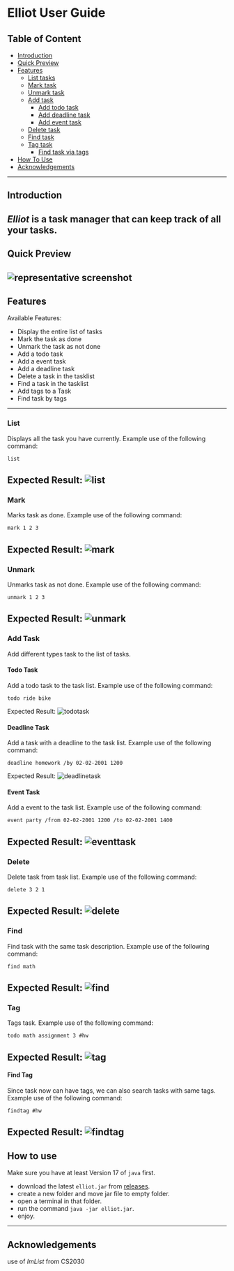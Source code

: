 # Elliot User Guide
## Table of Content
- [Introduction](#introduction)
- [Quick Preview](#quick-preview)
- [Features](#features)
    - [List tasks](#list)
    - [Mark task](#mark)
    - [Unmark task](#unmark)
    - [Add task](#add-task)
        - [Add todo task](#todo-task)
        - [Add deadline task](#deadline-task)
        - [Add event task](#event-task)
    - [Delete task](#delete)
    - [Find task](#find)
    - [Tag task](#tag)
        - [Find task via tags](#find-tag)
- [How To Use](#how-to-use)
- [Acknowledgements](#acknowledgements)
---
## Introduction
___Elliot___ is a task manager that can keep track of all your tasks.
---
## Quick Preview
![representative screenshot](./Ui.png)
---
## Features
Available Features:
- Display the entire list of tasks
- Mark the task as done
- Unmark the task as not done
- Add a todo task
- Add a event task
- Add a deadline task
- Delete a task in the tasklist
- Find a task in the tasklist
- Add tags to a Task
- Find task by tags
---
### List
Displays all the task you have currently.
Example use of the following command:
```
list
```
Expected Result:
![list](./images/list.png)
---
### Mark
Marks task as done.
Example use of the following command:
```
mark 1 2 3
```
Expected Result:
![mark](./images/mark.png)
---
### Unmark
Unmarks task as not done.
Example use of the following command:
```
unmark 1 2 3
```
Expected Result:
![unmark](./images/unmark.png)
---
### Add Task
Add different types task to the list of tasks.
#### Todo Task
Add a todo task to the task list.
Example use of the following command:
```
todo ride bike
```
Expected Result:
![todotask](./images/todotask.png)
#### Deadline Task
Add a task with a deadline to the task list.
Example use of the following command:
```
deadline homework /by 02-02-2001 1200
```
Expected Result:
![deadlinetask](./images/deadlinetask.png)
#### Event Task
Add a event to the task list.
Example use of the following command:
```
event party /from 02-02-2001 1200 /to 02-02-2001 1400
```
Expected Result:
![eventtask](./images/eventtask.png)
---
### Delete
Delete task from task list.
Example use of the following command:
```
delete 3 2 1
```
Expected Result:
![delete](./images/delete.png)
---
### Find
Find task with the same task description.
Example use of the following command:
```
find math
```
Expected Result:
![find](./images/find.png)
---
### Tag
Tags task.
Example use of the following command:
```
todo math assignment 3 #hw
```
Expected Result:
![tag](./images/tag.png)
---
#### Find Tag
Since task now can have tags, we can also search tasks with same tags.
Example use of the following command:
```
findtag #hw
```
Expected Result:
![findtag](./images/findtag.png)
---
## How to use 
Make sure you have at least Version 17 of `java` first.
- download the latest `elliot.jar` from [releases](https://github.com/LimKaiWei/ip/releases).
- create a new folder and move jar file to empty folder.
- open a terminal in that folder.
- run the command `java -jar elliot.jar`.
- enjoy.
---
## Acknowledgements
use of _ImList_ from CS2030
